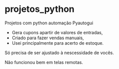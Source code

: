 # projetos_python
Projetos com python automação Pyautogui
- Gera cupons apartir de valores de entradas,
- Criado para fazer vendas manuais,
- Usei principalmente para acerto de estoque.

Só precisa de ser ajustado à nescessidade de vocês.

Não funcionou bem em telas remotas.
